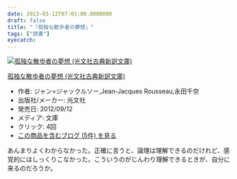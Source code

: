 ```yaml
---
date: 2013-03-12T07:01:00.0000000
draft: false
title: "『孤独な散歩者の夢想』"
tags: ["読書"]
eyecatch: 
---
```

<p><div class="hatena-asin-detail"><a href="http://www.amazon.co.jp/exec/obidos/ASIN/4334752578/bestylesnet-22/"><img src="http://ecx.images-amazon.com/images/I/41I%2BNeiyJNL._SL160_.jpg" class="hatena-asin-detail-image" alt="孤独な散歩者の夢想 (光文社古典新訳文庫)" title="孤独な散歩者の夢想 (光文社古典新訳文庫)"></a><div class="hatena-asin-detail-info"><p class="hatena-asin-detail-title"><a href="http://www.amazon.co.jp/exec/obidos/ASIN/4334752578/bestylesnet-22/">孤独な散歩者の夢想 (光文社古典新訳文庫)</a></p><ul><li><span class="hatena-asin-detail-label">作者:</span> ジャン=ジャックルソー,Jean‐Jacques Rousseau,永田千奈</li><li><span class="hatena-asin-detail-label">出版社/メーカー:</span> 光文社</li><li><span class="hatena-asin-detail-label">発売日:</span> 2012/09/12</li><li><span class="hatena-asin-detail-label">メディア:</span> 文庫</li><li> <span class="hatena-asin-detail-label">クリック</span>: 4回</li><li><a href="http://d.hatena.ne.jp/asin/4334752578/bestylesnet-22" target="_blank">この商品を含むブログ (5件) を見る</a></li></ul></div><div class="hatena-asin-detail-foot"></div></div></p><p>あんまりよくわからなかった。正確に言うと、論理は理解できるのだけれど、感覚的にはしっくりこなかった。こういうのがじんわり理解できるときが、自分に来るのだろうか。</p>
